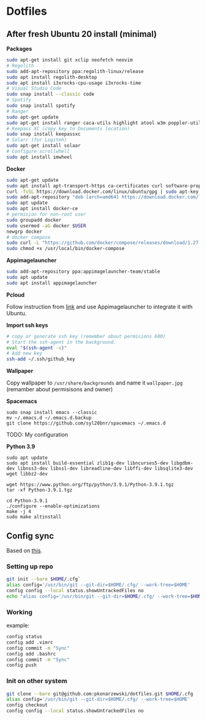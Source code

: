 # Dotfiles

## After fresh Ubuntu 20 install (minimal)

**Packages**

```bash
sudo apt-get install git xclip neofetch neovim
# Regolith
sudo add-apt-repository ppa:regolith-linux/release
sudo apt install regolith-desktop
sudo apt install i3xrocks-cpu-usage i3xrocks-time
# Visual Studio Code
sudo snap install --classic code
# Spotify
sudo snap install spotify
# Ranger
sudo apt-get update
sudo apt-get install ranger caca-utils highlight atool w3m poppler-utils mediainfo
# Keepass XC (copy key to Documents location)
sudo snap install keepassxc
# Solarr (for Logiteh)
sudo apt-get install solaar
# Configure scrollwhell
sudo apt install imwheel
```

**Docker**

```bash
sudo apt-get update
sudo apt install apt-transport-https ca-certificates curl software-properties-common
curl -fsSL https://download.docker.com/linux/ubuntu/gpg | sudo apt-key add -
sudo add-apt-repository "deb [arch=amd64] https://download.docker.com/linux/ubuntu focal stable"
sudo apt update
sudo apt install docker-ce
# permision for non-root user
sudo groupadd docker
sudo usermod -aG docker $USER
newgrp docker
# docker compose
sudo curl -L "https://github.com/docker/compose/releases/download/1.27.4/docker-compose-$(uname -s)-$(uname -m)" -o /usr/local/bin/docker-compose
sudo chmod +x /usr/local/bin/docker-compose
```

**Appimagelauncher**

```bash
sudo add-apt-repository ppa:appimagelauncher-team/stable
sudo apt update
sudo apt install appimagelauncher
```

**Pcloud**

Follow instruction from [link](https://www.pcloud.com/how-to-install-pcloud-drive-linux.html) and use Appimagelauncher to integrate it with Ubuntu.

**Import ssh keys**

```bash
# copy or generate ssh key (remember about permisions 600)
# Start the ssh-agent in the background.
eval "$(ssh-agent -s)"
# Add new key
ssh-add ~/.ssh/github_key
```

**Wallpaper**

Copy wallpaper to `/usr/share/backgrounds` and name it `wallpaper.jpg` (remamber about permisisons and owner)

**Spacemacs**

```
sudo snap install emacs --classic
mv ~/.emacs.d ~/.emacs.d.backup
git clone https://github.com/syl20bnr/spacemacs ~/.emacs.d
```

TODO: My configuration

**Python 3.9**

```
sudo apt update
sudo apt install build-essential zlib1g-dev libncurses5-dev libgdbm-dev libnss3-dev libssl-dev libreadline-dev libffi-dev libsqlite3-dev wget libbz2-dev

wget https://www.python.org/ftp/python/3.9.1/Python-3.9.1.tgz
tar -xf Python-3.9.1.tgz

cd Python-3.9.1
./configure --enable-optimizations
make -j 4
sudo make altinstall
```

## Config sync

Based on [this](https://www.atlassian.com/git/tutorials/dotfiles).

### Setting up repo

```bash
git init --bare $HOME/.cfg`
alias config='/usr/bin/git --git-dir=$HOME/.cfg/ --work-tree=$HOME'
config config --local status.showUntrackedFiles no
echo "alias config='/usr/bin/git --git-dir=$HOME/.cfg/ --work-tree=$HOME'" >> $HOME/.bash_aliases
```

### Working

example:

```bash
config status
config add .vimrc
config commit -m "Sync"
config add .bashrc
config commit -m "Sync"
config push
```

### Init on other system

```bash
git clone --bare git@github.com:pkonarzewski/dotfiles.git $HOME/.cfg
alias config='/usr/bin/git --git-dir=$HOME/.cfg/ --work-tree=$HOME'
config checkout
config config --local status.showUntrackedFiles no
```
